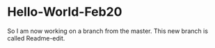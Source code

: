 # Hello-World-Feb20
So I am now working on a branch from the master. This new branch is called Readme-edit. 
